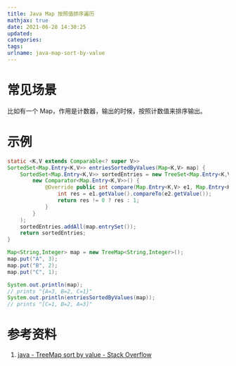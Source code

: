```yaml
---
title: Java Map 按照值排序遍历
mathjax: true
date: 2021-06-28 14:30:25
updated:
categories:
tags:
urlname: java-map-sort-by-value
---
```




<!-- more -->



# 常见场景

比如有一个 Map，作用是计数器，输出的时候，按照计数值来排序输出。



# 示例

```java
static <K,V extends Comparable<? super V>>
SortedSet<Map.Entry<K,V>> entriesSortedByValues(Map<K,V> map) {
    SortedSet<Map.Entry<K,V>> sortedEntries = new TreeSet<Map.Entry<K,V>>(
        new Comparator<Map.Entry<K,V>>() {
            @Override public int compare(Map.Entry<K,V> e1, Map.Entry<K,V> e2) {
                int res = e1.getValue().compareTo(e2.getValue());
                return res != 0 ? res : 1;
            }
        }
    );
    sortedEntries.addAll(map.entrySet());
    return sortedEntries;
}
```



```java
Map<String,Integer> map = new TreeMap<String,Integer>();
map.put("A", 3);
map.put("B", 2);
map.put("C", 1);   

System.out.println(map);
// prints "{A=3, B=2, C=1}"
System.out.println(entriesSortedByValues(map));
// prints "[C=1, B=2, A=3]"
```



# 参考资料

1. [java - TreeMap sort by value - Stack Overflow](https://stackoverflow.com/questions/2864840/treemap-sort-by-value)